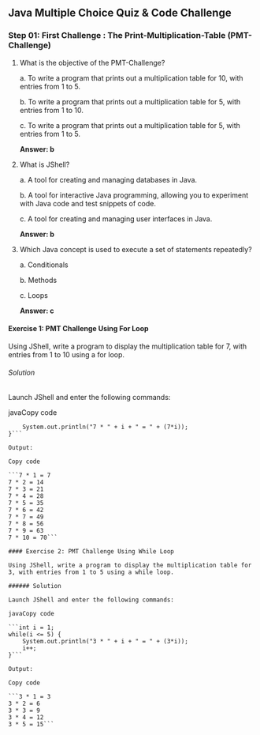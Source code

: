 ## Java Multiple Choice Quiz & Code Challenge

### Step 01: First Challenge : The Print-Multiplication-Table (PMT-Challenge)

1.  What is the objective of the PMT-Challenge?
    
    a. To write a program that prints out a multiplication table for 10, with entries from 1 to 5.
    
    b. To write a program that prints out a multiplication table for 5, with entries from 1 to 10.
    
    c. To write a program that prints out a multiplication table for 5, with entries from 1 to 5.
    
    **Answer: b**
    
2.  What is JShell?
    
    a. A tool for creating and managing databases in Java.
    
    b. A tool for interactive Java programming, allowing you to experiment with Java code and test snippets of code.
    
    c. A tool for creating and managing user interfaces in Java.
    
    **Answer: b**
    
3.  Which Java concept is used to execute a set of statements repeatedly?
    
    a. Conditionals
    
    b. Methods
    
    c. Loops
    
    **Answer: c**



#### Exercise 1: PMT Challenge Using For Loop

Using JShell, write a program to display the multiplication table for 7, with entries from 1 to 10 using a for loop.

###### Solution

Launch JShell and enter the following commands:

javaCopy code

```for(int i = 1; i <= 10; i++) {
    System.out.println("7 * " + i + " = " + (7*i));
}``` 

Output:

Copy code

```7 * 1 = 7
7 * 2 = 14
7 * 3 = 21
7 * 4 = 28
7 * 5 = 35
7 * 6 = 42
7 * 7 = 49
7 * 8 = 56
7 * 9 = 63
7 * 10 = 70``` 

#### Exercise 2: PMT Challenge Using While Loop

Using JShell, write a program to display the multiplication table for 3, with entries from 1 to 5 using a while loop.

###### Solution

Launch JShell and enter the following commands:

javaCopy code

```int i = 1;
while(i <= 5) {
    System.out.println("3 * " + i + " = " + (3*i));
    i++;
}```

Output:

Copy code

```3 * 1 = 3
3 * 2 = 6
3 * 3 = 9
3 * 4 = 12
3 * 5 = 15```
